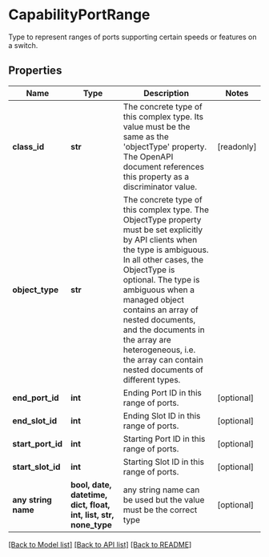 # CapabilityPortRange

Type to represent ranges of ports supporting certain speeds or features on a switch.
## Properties
Name | Type | Description | Notes
------------ | ------------- | ------------- | -------------
**class_id** | **str** | The concrete type of this complex type. Its value must be the same as the &#39;objectType&#39; property. The OpenAPI document references this property as a discriminator value. | [readonly] 
**object_type** | **str** | The concrete type of this complex type. The ObjectType property must be set explicitly by API clients when the type is ambiguous. In all other cases, the  ObjectType is optional.  The type is ambiguous when a managed object contains an array of nested documents, and the documents in the array are heterogeneous, i.e. the array can contain nested documents of different types. | 
**end_port_id** | **int** | Ending Port ID in this range of ports. | [optional] 
**end_slot_id** | **int** | Ending Slot ID in this range of ports. | [optional] 
**start_port_id** | **int** | Starting Port ID in this range of ports. | [optional] 
**start_slot_id** | **int** | Starting Slot ID in this range of ports. | [optional] 
**any string name** | **bool, date, datetime, dict, float, int, list, str, none_type** | any string name can be used but the value must be the correct type | [optional]

[[Back to Model list]](../README.md#documentation-for-models) [[Back to API list]](../README.md#documentation-for-api-endpoints) [[Back to README]](../README.md)


